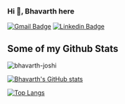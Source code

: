 ### Hi 👋, Bhavarth here

[![Gmail Badge](https://img.shields.io/badge/-bhavarthjoshi916@gmail.com-c14438?style=flat&logo=Gmail&logoColor=white&link=mailto:bhavarthjoshi916@gmail.com)](mailto:bhavarthjoshi916@gmail.com)  [![Linkedin Badge](https://img.shields.io/badge/-BhavarthJoshi-0072b1?style=flat&logo=Linkedin&logoColor=white&link=https://www.linkedin.com/in/bhavarth-joshi/)](https://www.linkedin.com/in/bhavarth-joshi/)

## Some of my Github Stats
<p align=left> <img src=https://komarev.com/ghpvc/?username=bhavarth-joshi alt=bhavarth-joshi /> </p>

[![Bhavarth's GitHub stats](https://github-readme-stats.vercel.app/api?username=bhavarth-joshi&show_icons=true&include_all_commits=true)](https://github.com/bhavarth-joshi/github-readme-stats)

[![Top Langs](https://github-readme-stats.vercel.app/api/top-langs/?username=bhavarth-joshi&layout=compact)](https://github.com/bhavarth-joshi/github-readme-stats)


<!--
**bhavarth-joshi/Bhavarth-Joshi** is a ✨ _special_ ✨ repository because its `README.md` (this file) appears on your GitHub profile.

Here are some ideas to get you started:

- 🔭 I’m currently working on ...
- 🌱 I’m currently learning ...
- 👯 I’m looking to collaborate on ...
- 🤔 I’m looking for help with ...
- 💬 Ask me about ...
- 📫 How to reach me: ...
- 😄 Pronouns: ...
- ⚡ Fun fact: ...
-->
